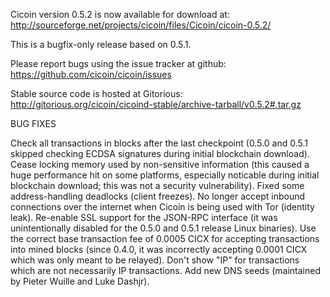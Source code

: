 Cicoin version 0.5.2 is now available for download at:
http://sourceforge.net/projects/cicoin/files/Cicoin/cicoin-0.5.2/

This is a bugfix-only release based on 0.5.1.

Please report bugs using the issue tracker at github:
https://github.com/cicoin/cicoin/issues

Stable source code is hosted at Gitorious:
http://gitorious.org/cicoin/cicoind-stable/archive-tarball/v0.5.2#.tar.gz

BUG FIXES

Check all transactions in blocks after the last checkpoint (0.5.0 and 0.5.1 skipped checking ECDSA signatures during initial blockchain download).
Cease locking memory used by non-sensitive information (this caused a huge performance hit on some platforms, especially noticable during initial blockchain download; this was
not a security vulnerability).
Fixed some address-handling deadlocks (client freezes).
No longer accept inbound connections over the internet when Cicoin is being used with Tor (identity leak).
Re-enable SSL support for the JSON-RPC interface (it was unintentionally disabled for the 0.5.0 and 0.5.1 release Linux binaries).
Use the correct base transaction fee of 0.0005 CICX for accepting transactions into mined blocks (since 0.4.0, it was incorrectly accepting 0.0001 CICX which was only meant to be relayed).
Don't show "IP" for transactions which are not necessarily IP transactions.
Add new DNS seeds (maintained by Pieter Wuille and Luke Dashjr).
